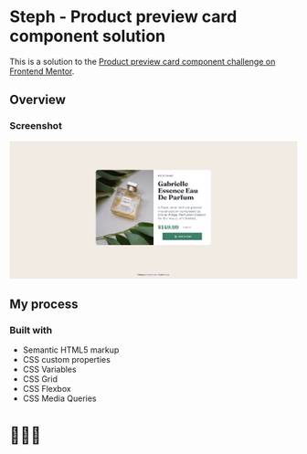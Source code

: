 # Steph - Product preview card component solution

This is a solution to the [Product preview card component challenge on Frontend Mentor](https://www.frontendmentor.io/challenges/product-preview-card-component-GO7UmttRfa/hub). 


## Overview

### Screenshot

![](./images/screenshot.PNG)

## My process

### Built with

- Semantic HTML5 markup
- CSS custom properties
- CSS Variables
- CSS Grid
- CSS Flexbox
- CSS Media Queries


# 🚀🚀🚀




